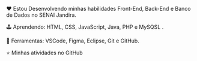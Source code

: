 
❤️ Estou Desenvolvendo minhas habilidades Front-End, Back-End e Banco de Dados no SENAI Jandira.

🕹️ Aprendendo: HTML, CSS, JavaScript, Java, PHP e MySQSL .

💼 Ferramentas: VSCode, Figma, Eclipse, Git e GitHub.

⭐ Minhas atividades no GitHub
